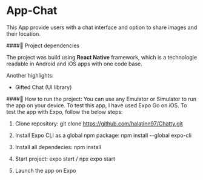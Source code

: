 # App-Chat

This App provide users with a chat interface and option to share images and their location.

####:pushpin: Project dependencies

The project was build using **React Native** framework, which is a technologie readable in Android and iOS apps with one code base.

Another highlights:

- Gifted Chat (UI library)

####:pushpin: How to run the project:
You can use any Emulator or Simulator to run the app on your device. To test this app, I have used Expo Go on iOS. To test the app with Expo, follow the below steps:

1. Clone repository: git clone https://github.com/halatinn97/Chatty.git

2. Install Expo CLI as a global npm package: npm install --global expo-cli

3. Install all dependecies: npm install

4. Start project: expo start / npx expo start

5. Launch the app on Expo
